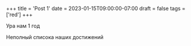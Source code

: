 +++
title = 'Post 1'
date = 2023-01-15T09:00:00-07:00
draft = false
tags = ['red']
+++

Ура нам 1 год

Неполный списока наших достижений